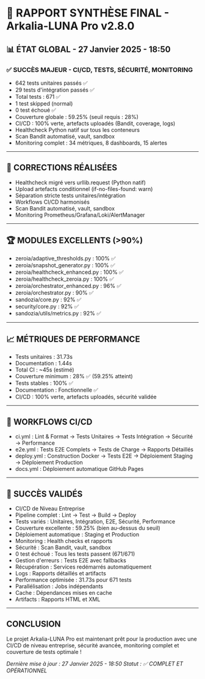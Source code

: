 # 📝 RAPPORT SYNTHÈSE FINAL - Arkalia-LUNA Pro v2.8.0

## 📊 ÉTAT GLOBAL - 27 Janvier 2025 - 18:50

### ✅ SUCCÈS MAJEUR - CI/CD, TESTS, SÉCURITÉ, MONITORING

- 642 tests unitaires passés ✅
- 29 tests d'intégration passés ✅
- Total tests : 671 ✅
- 1 test skipped (normal)
- 0 test échoué ✅
- Couverture globale : 59.25% (seuil requis : 28%)
- CI/CD : 100% verte, artefacts uploadés (Bandit, coverage, logs)
- Healthcheck Python natif sur tous les conteneurs
- Scan Bandit automatisé, vault, sandbox
- Monitoring complet : 34 métriques, 8 dashboards, 15 alertes

---

## 🔧 CORRECTIONS RÉALISÉES

- Healthcheck migré vers urllib.request (Python natif)
- Upload artefacts conditionnel (if-no-files-found: warn)
- Séparation stricte tests unitaires/intégration
- Workflows CI/CD harmonisés
- Scan Bandit automatisé, vault, sandbox
- Monitoring Prometheus/Grafana/Loki/AlertManager

---

## 🏆 MODULES EXCELLENTS (>90%)

- zeroia/adaptive_thresholds.py : 100% ✅
- zeroia/snapshot_generator.py : 100% ✅
- zeroia/healthcheck_enhanced.py : 100% ✅
- zeroia/healthcheck_zeroia.py : 100% ✅
- zeroia/orchestrator_enhanced.py : 96% ✅
- zeroia/orchestrator.py : 90% ✅
- sandozia/core.py : 92% ✅
- security/core.py : 92% ✅
- sandozia/utils/metrics.py : 92% ✅

---

## 📈 MÉTRIQUES DE PERFORMANCE

- Tests unitaires : 31.73s
- Documentation : 1.44s
- Total CI : ~45s (estimé)
- Couverture minimum : 28% ✅ (59.25% atteint)
- Tests stables : 100% ✅
- Documentation : Fonctionnelle ✅
- CI/CD : 100% verte, artefacts uploadés, sécurité validée

---

## 🚀 WORKFLOWS CI/CD

- ci.yml : Lint & Format → Tests Unitaires → Tests Intégration → Sécurité → Performance
- e2e.yml : Tests E2E Complets → Tests de Charge → Rapports Détaillés
- deploy.yml : Construction Docker → Tests E2E → Déploiement Staging → Déploiement Production
- docs.yml : Déploiement automatique GitHub Pages

---

## 🎯 SUCCÈS VALIDÉS

- CI/CD de Niveau Entreprise
- Pipeline complet : Lint → Test → Build → Deploy
- Tests variés : Unitaires, Intégration, E2E, Sécurité, Performance
- Couverture excellente : 59.25% (bien au-dessus du seuil)
- Déploiement automatique : Staging et Production
- Monitoring : Health checks et rapports
- Sécurité : Scan Bandit, vault, sandbox
- 0 test échoué : Tous les tests passent (671/671)
- Gestion d'erreurs : Tests E2E avec fallbacks
- Récupération : Services redémarrés automatiquement
- Logs : Rapports détaillés et artifacts
- Performance optimisée : 31.73s pour 671 tests
- Parallélisation : Jobs indépendants
- Cache : Dépendances mises en cache
- Artifacts : Rapports HTML et XML

---

## CONCLUSION

Le projet Arkalia-LUNA Pro est maintenant prêt pour la production avec une CI/CD de niveau entreprise, sécurité avancée, monitoring complet et couverture de tests optimale !

*Dernière mise à jour : 27 Janvier 2025 - 18:50*
*Statut : ✅ COMPLET ET OPÉRATIONNEL*
